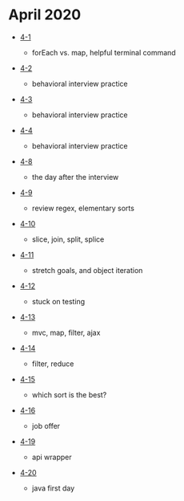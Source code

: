 # April 2020

- [4-1](./days/4-1.md)
  - forEach vs. map, helpful terminal command

- [4-2](./days/4-2.md)
  - behavioral interview practice 

- [4-3](./days/4-3.md)
  - behavioral interview practice 

- [4-4](./days/4-4.md)
  - behavioral interview practice 

- [4-8](./days/4-8.md)
  - the day after the interview 

- [4-9](./days/4-9.md)
  - review regex, elementary sorts

- [4-10](./days/4-10.md)
  - slice, join, split, splice

- [4-11](./days/4-11.md)
  - stretch goals, and object iteration

- [4-12](./days/4-12.md)
  - stuck on testing

- [4-13](./days/4-13.md)
  - mvc, map, filter, ajax

- [4-14](./days/4-14.md)
  - filter, reduce

- [4-15](./days/4-15.md)
  - which sort is the best?

- [4-16](./days/4-16.md)
  - job offer

- [4-19](./days/4-19.md)
  - api wrapper

- [4-20](./days/4-20.md)
  - java first day
